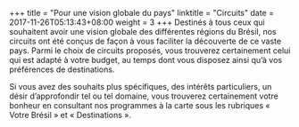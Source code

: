 +++
title = "Pour une vision globale du pays"
linktitle = "Circuits"
date = 2017-11-26T05:13:43+08:00
weight = 3
+++
Destinés à tous ceux qui souhaitent avoir une vision globale des différentes régions du Brésil, nos circuits ont été conçus de façon à vous faciliter la découverte de ce vaste pays. Parmi le choix de circuits proposés, vous trouverez certainement celui qui est adapté à votre budget, au temps dont vous disposez ainsi qu’à vos préférences de destinations.

Si vous avez des souhaits plus spécifiques, des intérêts particuliers, un désir d’approfondir tel ou tel domaine, vous trouverez certainement votre bonheur en consultant nos programmes à la carte sous les rubriques « Votre Brésil » et « Destinations ».
